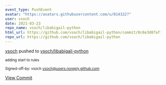 ```yaml
---
event_type: PushEvent
avatar: "https://avatars.githubusercontent.com/u/814322?"
user: vsoch
date: 2021-03-23
repo_name: vsoch/libabigail-python
html_url: https://github.com/vsoch/libabigail-python/commit/0c8e3d8faf16094fa5d4fb227a5f4e20d3097081
repo_url: https://github.com/vsoch/libabigail-python
---
```


<a href='https://github.com/vsoch' target='_blank'>vsoch</a> pushed to <a href='https://github.com/vsoch/libabigail-python' target='_blank'>vsoch/libabigail-python</a>

<small>adding start to rules

Signed-off-by: vsoch <vsoch@users.noreply.github.com></small>

<a href='https://github.com/vsoch/libabigail-python/commit/0c8e3d8faf16094fa5d4fb227a5f4e20d3097081' target='_blank'>View Commit</a>
